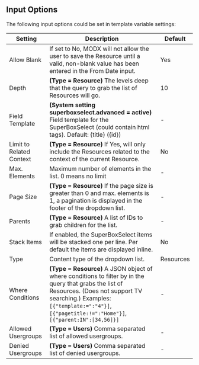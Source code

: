 ## Input Options

The following input options could be set in template variable settings:

Setting | Description | Default
------- | ----------- | -------
Allow Blank | If set to No, MODX will not allow the user to save the Resource until a valid, non-blank value has been entered in the From Date input. | Yes
Depth | **(Type = Resource)** The levels deep that the query to grab the list of Resources will go. | 10
Field Template | **(System setting superboxselect.advanced = active)** Field template for the SuperBoxSelect (could contain html tags). Default: {title} ({id}) | -
Limit to Related Context | **(Type = Resource)** If Yes, will only include the Resources related to the context of the current Resource. | No
Max. Elements | Maximum number of elements in the list. 0 means no limit | -
Page Size | **(Type = Resource)** If the page size is greater than 0 and max. elements is 1, a pagination is displayed in the footer of the dropdown list. | -
Parents | **(Type = Resource)** A list of IDs to grab children for the list. | -
Stack Items | If enabled, the SuperBoxSelect items will be stacked one per line. Per default the items are displayed inline. | No
Type | Content type of the dropdown list. | Resources
Where Conditions | **(Type = Resource)** A JSON object of where conditions to filter by in the query that grabs the list of Resources. (Does not support TV searching.) Examples: `[{"template:=":"4"}]`, `[{"pagetitle:!=":"Home"}]`, `[{"parent:IN":[34,56]}]` | -
Allowed Usergroups | **(Type = Users)** Comma separated list of allowed usergroups. | -
Denied Usergroups | **(Type = Users)** Comma separated list of denied usergroups. | -
